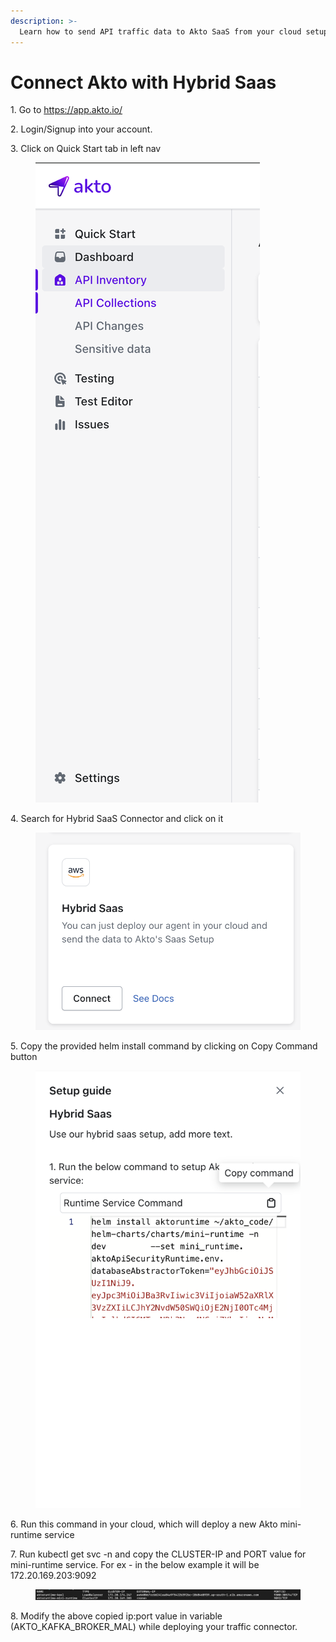 ```yaml
---
description: >-
  Learn how to send API traffic data to Akto SaaS from your cloud setup.
---
```


# Connect Akto with Hybrid Saas

1\. Go to https://app.akto.io/

2\. Login/Signup into your account.

3\. Click on Quick Start tab in left nav

<figure><img src="../../.gitbook/assets/Quick-Start.png" alt=""><figcaption></figcaption></figure>

4\. Search for Hybrid SaaS Connector and click on it

<figure><img src="../../.gitbook/assets/HybridSaaSConnector.png" alt=""><figcaption></figcaption></figure>

5\. Copy the provided helm install command by clicking on Copy Command button

<figure><img src="../../.gitbook/assets/Mini-Runtime-Helm.png" alt=""><figcaption></figcaption></figure>

6\. Run this command in your cloud, which will deploy a new Akto mini-runtime service

7\. Run kubectl get svc -n <namespace> and copy the CLUSTER-IP and PORT value for mini-runtime service. For ex - in the below example it will be 172.20.169.203:9092


<figure><img src="../../.gitbook/assets/Mini-Runtime-Host-Port.png" alt=""><figcaption></figcaption></figure>

8\. Modify the above copied ip:port value in variable (AKTO_KAFKA_BROKER_MAL) while deploying your traffic connector.
